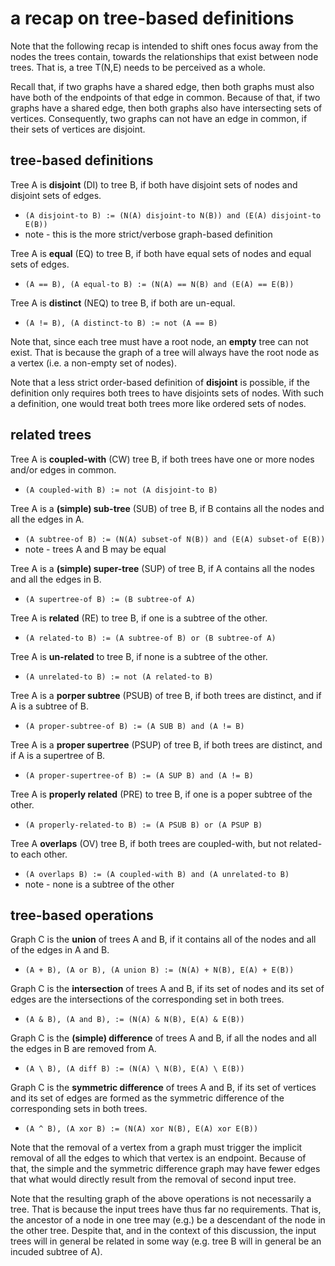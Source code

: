 
<!-- ======================================================================= -->
# a recap on tree-based definitions

Note that the following recap is intended to shift ones focus away from the
nodes the trees contain, towards the relationships that exist between node
trees. That is, a tree T(N,E) needs to be perceived as a whole.

Recall that, if two graphs have a shared edge, then both graphs must also have
both of the endpoints of that edge in common. Because of that, if two graphs
have a shared edge, then both graphs also have intersecting sets of vertices.
Consequently, two graphs can not have an edge in common, if their sets of
vertices are disjoint.

<!-- ======================================================================= -->
## tree-based definitions

Tree A is **disjoint** (DI) to tree B,
if both have disjoint sets of nodes and disjoint sets of edges.

* `(A disjoint-to B) := (N(A) disjoint-to N(B)) and (E(A) disjoint-to E(B))`
* note - this is the more strict/verbose graph-based definition

Tree A is **equal** (EQ) to tree B,
if both have equal sets of nodes and equal sets of edges.

* `(A == B), (A equal-to B) := (N(A) == N(B) and (E(A) == E(B))`

Tree A is **distinct** (NEQ) to tree B,
if both are un-equal.

* `(A != B), (A distinct-to B) := not (A == B)`

Note that, since each tree must have a root node, an **empty** tree can not
exist. That is because the graph of a tree will always have the root node as
a vertex (i.e. a non-empty set of nodes).

Note that a less strict order-based definition of **disjoint** is possible, if
the definition only requires both trees to have disjoints sets of nodes. With
such a definition, one would treat both trees more like ordered sets of nodes.

<!-- ======================================================================= -->
## related trees

Tree A is **coupled-with** (CW) tree B,
if both trees have one or more nodes and/or edges in common.

* `(A coupled-with B) := not (A disjoint-to B)`

Tree A is a **(simple) sub-tree** (SUB) of tree B,
if B contains all the nodes and all the edges in A.

* `(A subtree-of B) := (N(A) subset-of N(B)) and (E(A) subset-of E(B))`
* note - trees A and B may be equal

Tree A is a **(simple) super-tree** (SUP) of tree B,
if A contains all the nodes and all the edges in B.

* `(A supertree-of B) := (B subtree-of A)`

Tree A is **related** (RE) to tree B,
if one is a subtree of the other.

* `(A related-to B) := (A subtree-of B) or (B subtree-of A)`

Tree A is **un-related** to tree B,
if none is a subtree of the other.

* `(A unrelated-to B) := not (A related-to B)`

Tree A is a **porper subtree** (PSUB) of tree B,
if both trees are distinct, and if A is a subtree of B.

* `(A proper-subtree-of B) := (A SUB B) and (A != B)`

Tree A is a **proper supertree** (PSUP) of tree B,
if both trees are distinct, and if A is a supertree of B.

* `(A proper-supertree-of B) := (A SUP B) and (A != B)`

Tree A is **properly related** (PRE) to tree B,
if one is a poper subtree of the other.

* `(A properly-related-to B) := (A PSUB B) or (A PSUP B)`

Tree A **overlaps** (OV) tree B,
if both trees are coupled-with, but not related-to each other.

* `(A overlaps B) := (A coupled-with B) and (A unrelated-to B)`
* note - none is a subtree of the other

<!-- ======================================================================= -->
## tree-based operations

Graph C is the **union** of trees A and B,
if it contains all of the nodes and all of the edges in A and B.

* `(A + B), (A or B), (A union B) := (N(A) + N(B), E(A) + E(B))`

Graph C is the **intersection** of trees A and B,
if its set of nodes and its set of edges are the
intersections of the corresponding set in both trees.

* `(A & B), (A and B), := (N(A) & N(B), E(A) & E(B))`

Graph C is the **(simple) difference** of trees A and B,
if all the nodes and all the edges in B are removed from A.

* `(A \ B), (A diff B) := (N(A) \ N(B), E(A) \ E(B))`

Graph C is the **symmetric difference** of trees A and B,
if its set of vertices and its set of edges are formed as the
symmetric difference of the corresponding sets in both trees.

* `(A ^ B), (A xor B) := (N(A) xor N(B), E(A) xor E(B))`

Note that the removal of a vertex from a graph must trigger the implicit
removal of all the edges to which that vertex is an endpoint. Because of that,
the simple and the symmetric difference graph may have fewer edges that what
would directly result from the removal of second input tree.

Note that the resulting graph of the above operations is not necessarily a
tree. That is because the input trees have thus far no requirements. That is,
the ancestor of a node in one tree may (e.g.) be a descendant of the node in
the other tree. Despite that, and in the context of this discussion, the input
trees will in general be related in some way (e.g. tree B will in general be
an incuded subtree of A).
